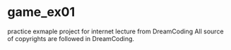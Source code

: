 # game_ex01
practice exmaple project for internet lecture from DreamCoding
All source of copyrights are followed in DreamCoding.
